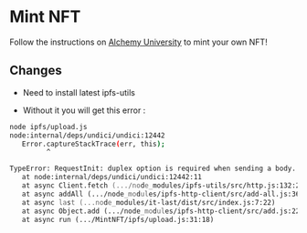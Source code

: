 # Mint NFT

Follow the instructions on [Alchemy University](https://university.alchemypreview.com/course/ethereum/md/how-to-mint-nfts) to mint your own NFT!

## Changes

- Need to install latest ipfs-utils

- Without it you will get this error :

```zsh
node ipfs/upload.js
node:internal/deps/undici/undici:12442
   Error.captureStackTrace(err, this);
         ^

TypeError: RequestInit: duplex option is required when sending a body.
   at node:internal/deps/undici/undici:12442:11
   at async Client.fetch (.../node_modules/ipfs-utils/src/http.js:132:22)
   at async addAll (.../node_modules/ipfs-http-client/src/add-all.js:36:17)
   at async last (...node_modules/it-last/dist/src/index.js:7:22)
   at async Object.add (.../node_modules/ipfs-http-client/src/add.js:22:14)
   at async run (.../MintNFT/ipfs/upload.js:31:18)
```
